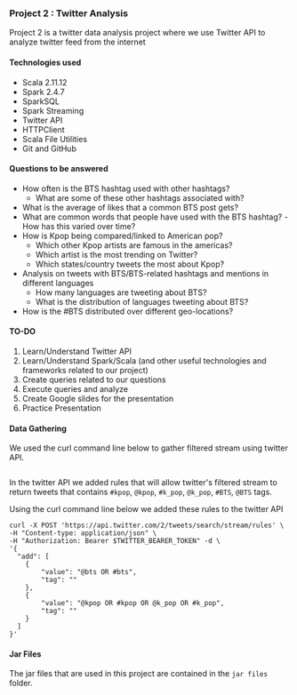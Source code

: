 ### Project 2 : Twitter Analysis

Project 2 is a twitter data analysis project where we use Twitter API to analyze twitter feed from the internet

#### Technologies used
- Scala 2.11.12
- Spark 2.4.7
- SparkSQL
- Spark Streaming
- Twitter API
- HTTPClient
- Scala File Utilities
- Git and GitHub

#### Questions to be answered
- How often is the BTS hashtag used with other hashtags? 
    - What are some of these other hashtags associated with?
- What is the average of likes that a common BTS post gets?
- What are common words that people have used with the BTS hashtag?
    -How has this varied over time?
- How is Kpop being compared/linked to American pop?
    - Which other Kpop artists are famous in the americas?
    - Which artist is the most trending on Twitter?
    - Which states/country tweets the most about Kpop?
- Analysis on tweets with BTS/BTS-related hashtags and mentions in different languages
    - How many languages are tweeting about BTS?
    - What is the distribution of languages tweeting about BTS? 
- How is the #BTS distributed over different geo-locations?

#### TO-DO
1. Learn/Understand Twitter API
2. Learn/Understand Spark/Scala 
    (and other useful technologies and frameworks related to our project)
3. Create queries related to our questions
4. Execute queries and analyze
5. Create Google slides for the presentation 
6. Practice Presentation 


#### Data Gathering

We used the curl command line below to gather filtered stream using twitter API.

``` curl 'https://api.twitter.com/2/tweets/search/stream?tweet.fields=lang,geo,public_metrics,created_at&expansions=geo.place_id&place.fields=full_name' -H "Authorization: Bearer $TWITTER_BEARER_TOKEN"
```

In the twitter API we added rules that will allow twitter's filtered stream to return tweets that contains `#kpop`, `@kpop`, `#k_pop`, `@k_pop`, `#BTS`, `@BTS` tags.


Using the curl command line below we added these rules to the twitter API
```
curl -X POST 'https://api.twitter.com/2/tweets/search/stream/rules' \
-H "Content-type: application/json" \
-H "Authorization: Bearer $TWITTER_BEARER_TOKEN" -d \
'{
  "add": [
    { 
        "value": "@bts OR #bts",
        "tag": ""
    },
    {
        "value": "@kpop OR #kpop OR @k_pop OR #k_pop",
        "tag": ""
    }
  ]
}'
```

#### Jar Files
The jar files that are used in this project are contained in the `jar files` folder.


